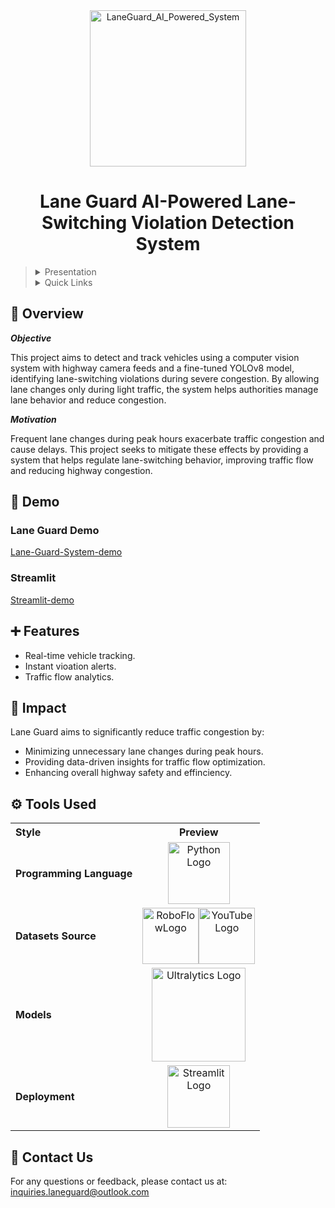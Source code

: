 <div align="center">
    <img src="https://github.com/user-attachments/assets/3826f430-9eea-441c-958b-55f2a4f2e35e" alt="LaneGuard_AI_Powered_System" width="250"/>
  <h1>Lane Guard AI-Powered Lane-Switching Violation Detection System</h1>
</div>

> <details><summary>Presentation</summary>
>
> - [View Presentation](https://drive.google.com/file/d/1xVIvxdKq3cKfhPAfFsps0SvAkEtgzWuB/view?usp=sharing)
>
> </details>
>
> <details><summary>Quick Links</summary>
>
> - [📍 Overview](#-overview)
> - [🎥 Demo](#-demo)
> - [➕ Features](#-features)
> - [🚨 Impact](#-usage)
> - [⚙️ Tools Used](#-tools-used)
> - [📩 Contact Us](#-contact-uus)
> </details>


## 📍 Overview

***Objective***

This project aims to detect and track vehicles using a computer vision system with highway camera feeds and a fine-tuned YOLOv8 model, identifying lane-switching violations during severe congestion. By allowing lane changes only during light traffic, the system helps authorities manage lane behavior and reduce congestion.

***Motivation***

Frequent lane changes during peak hours exacerbate traffic congestion and cause delays. This project seeks to mitigate these effects by providing a system that helps regulate lane-switching behavior, improving traffic flow and reducing highway congestion.<br>

## 🎥 Demo

### Lane Guard Demo

[Lane-Guard-System-demo](https://github.com/user-attachments/assets/ae9d1091-8f11-4433-9a9d-fa0a943c3073)


### Streamlit

[Streamlit-demo](https://github.com/user-attachments/assets/e772bf30-f57e-4bc8-8163-f3e387bffc38)







## ➕ Features





- Real-time vehicle tracking.
- Instant vioation alerts.
- Traffic flow analytics.

## 🚨 Impact
Lane Guard aims to significantly reduce traffic congestion by:
- Minimizing unnecessary lane changes during peak hours.
- Providing data-driven insights for traffic flow optimization.
- Enhancing overall highway safety and effinciency.




## ⚙️ Tools Used

<table>
  <tr>
    <th style="text-align: left;">Style</th>
    <th style="text-align: center;">Preview</th>
  </tr>
  <tr>
    <td><strong>Programming Language</strong></td>
    <td align="center">
      <a href="https://www.python.org/" target="_blank">
        <img src="https://www.svgrepo.com/show/376344/python.svg" width="99" alt="Python Logo">
      </a>
    </td>
  </tr>
<tr>
  <td><strong>Datasets Source</strong></td>
  <td align="center">
    <a href="https://roboflow.com" target="_blank" style="display: inline-block;">
      <img src="https://avatars.githubusercontent.com/u/53104118?s=280&v=4" alt="RoboFlowLogo" width="90">
    </a><a href="https://www.youtube.com" target="_blank" style="display: inline-block;">
      <img src="https://iconape.com/wp-content/png_logo_vector/youtube-minimal-icon.png" alt="YouTube Logo" width="90">
    </a>
  </td>
</tr>
  <tr>
    <td><strong>Models</strong></td>
    <td align="center">
      <a href="https://docs.ultralytics.com/" target="_blank">
        <img src="https://gsma.my.site.com/mwcoem/servlet/servlet.FileDownload?file=00P6900003Sh4YOEAZ" width="150" alt="Ultralytics Logo">
      </a>
    </td>
  </tr>
  <tr>
    <td><strong>Deployment</strong></td>
    <td align="center">
      <a href="https://streamlit.io/" target="_blank">
        <img src="https://streamlit.io/images/brand/streamlit-logo-secondary-colormark-darktext.png" width="100" alt="Streamlit Logo">
      </a>
    </td>
  </tr>
</table>

## 📩 Contact Us
<p>
  For any questions or feedback, please contact us at: 
  <a href="mailto:inquiries.laneguard@outlook.com">inquiries.laneguard@outlook.com</a>
</p>
